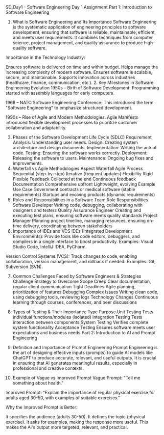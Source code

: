 SE_Day1 - Software Engineering Day 1 Assignment
Part 1: Introduction to Software Engineering
1. What is Software Engineering and Its Importance
Software Engineering is the systematic application of engineering principles to software development, ensuring that software is reliable, maintainable, efficient, and meets user requirements. It combines techniques from computer science, project management, and quality assurance to produce high-quality software.

Importance in the Technology Industry:

Ensures software is delivered on time and within budget.
Helps manage the increasing complexity of modern software.
Ensures software is scalable, secure, and maintainable.
Supports innovation across industries (healthcare, finance, communication, etc.).
2. Key Milestones in Software Engineering Evolution
1950s – Birth of Software Development:
Programming started with assembly languages for early computers.

1968 – NATO Software Engineering Conference:
This introduced the term "Software Engineering" to emphasize structured development.

1990s – Rise of Agile and Modern Methodologies:
Agile Manifesto introduced flexible development processes to prioritize customer collaboration and adaptability.

3. Phases of the Software Development Life Cycle (SDLC)
Requirement Analysis: Understanding user needs.
Design: Creating system architecture and design documents.
Implementation: Writing the actual code.
Testing: Ensuring the software works correctly.
Deployment: Releasing the software to users.
Maintenance: Ongoing bug fixes and improvements.
4. Waterfall vs Agile Methodologies
Aspect	Waterfall	Agile
Process	Sequential (step-by-step)	Iterative (frequent updates)
Flexibility	Rigid	Flexible
Feedback	Collected at the end	Continuous feedback
Documentation	Comprehensive upfront	Lightweight, evolving
Example Use Case	Government contracts or medical software (stable requirements)	Startups and evolving products (dynamic requirements)
5. Roles and Responsibilities in a Software Team
Role	Responsibilities
Software Developer	Writing code, debugging, collaborating with designers and testers
Quality Assurance Engineer	Creating and executing test plans, ensuring software meets quality standards
Project Manager	Planning project timeline, managing resources, ensuring on-time delivery, coordinating between stakeholders
6. Importance of IDEs and VCS
IDEs (Integrated Development Environments):
Provide tools like code editors, debuggers, and compilers in a single interface to boost productivity.
Examples: Visual Studio Code, IntelliJ IDEA, PyCharm.

Version Control Systems (VCS):
Track changes to code, enabling collaboration, version management, and rollback if needed.
Examples: Git, Subversion (SVN).

7. Common Challenges Faced by Software Engineers & Strategies
Challenge	Strategy to Overcome
Scope Creep	Clear documentation, regular client communication
Tight Deadlines	Agile planning, prioritization of features
Debugging Complex Issues	Writing clean code, using debugging tools, reviewing logs
Technology Changes	Continuous learning through courses, conferences, and peer discussions
8. Types of Testing & Their Importance
Type	Purpose
Unit Testing	Tests individual functions/modules (isolated)
Integration Testing	Tests interaction between components
System Testing	Verifies complete system functionality
Acceptance Testing	Ensures software meets user expectations and business needs
Part 2: Introduction to AI and Prompt Engineering
1. Definition and Importance of Prompt Engineering
Prompt Engineering is the art of designing effective inputs (prompts) to guide AI models like ChatGPT to produce accurate, relevant, and useful outputs. It is crucial in ensuring that AI generates meaningful results, especially in professional and creative contexts.

2. Example of Vague vs Improved Prompt
Vague Prompt:
"Tell me something about health."

Improved Prompt:
"Explain the importance of regular physical exercise for adults aged 30-50, with examples of suitable exercises."

Why the Improved Prompt is Better:

It specifies the audience (adults 30-50).
It defines the topic (physical exercise).
It asks for examples, making the response more useful.
This makes the AI's output more targeted, relevant, and practical.
